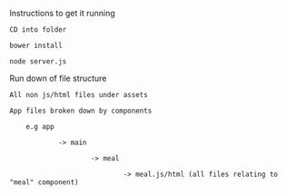 Instructions to get it running

	CD into folder

	bower install

	node server.js

Run down of file structure

	All non js/html files under assets

	App files broken down by components

		e.g app

				-> main

						-> meal
						
								-> meal.js/html (all files relating to "meal" component)
